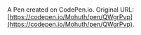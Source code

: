 # 

A Pen created on CodePen.io. Original URL: [https://codepen.io/Mohuth/pen/QWgrPvp](https://codepen.io/Mohuth/pen/QWgrPvp).

